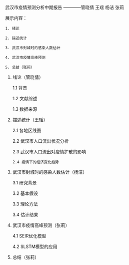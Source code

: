 武汉市疫情预测分析中期报告
————管晓倩 王瑶 杨洁 张莉

展示内容：

    1. 绪论

    2. 描述统计

    3. 武汉市封城时的感染人数估计

    4. 武汉市疫情高峰预测
 
    5. 总结（张莉）


 1. 绪论（管晓倩）

      1.1 背景

      1.2 文献综述

      1.3 数据来源

   

 2. 描述统计（王瑶）

	2.1 各地区线图

	2.2 武汉市人口流出状况分析

	2.3 武汉市人口流出对疫情扩散的影响
	
        2.4 疫情下的经济变化趋势
	

 3. 武汉市封城时的感染人数估计（杨洁）

	3.1 研究背景

	3.2 基本假设

	3.3 理论方法

	3.4 估计结果

	

 4. 武汉市疫情高峰预测（张莉）

	4.1 SEIR优化模型

	4.2 SLSTM模型的应用
	

 5. 总结（张莉）
